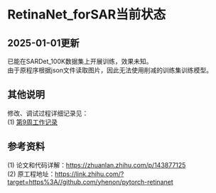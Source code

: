 # RetinaNet_forSAR当前状态

## 2025-01-01更新
已能在SARDet_100K数据集上开展训练，效果未知。  
由于原程序根据json文件读取图片，因此无法使用削减的训练集训练模型。

## 其他说明
修改、调试过程详细记录见：  
(1) [第9周工作记录](doc/week9ResearchRecord.MD)

## 参考资料
(1) 论文和代码详解：https://zhuanlan.zhihu.com/p/143877125  
(2) 原工程地址：https://link.zhihu.com/?target=https%3A//github.com/yhenon/pytorch-retinanet